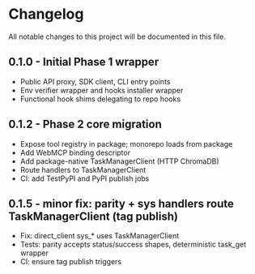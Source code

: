 # Changelog

All notable changes to this project will be documented in this file.

## 0.1.0 - Initial Phase 1 wrapper
- Public API proxy, SDK client, CLI entry points
- Env verifier wrapper and hooks installer wrapper
- Functional hook shims delegating to repo hooks

## 0.1.2 - Phase 2 core migration
- Expose tool registry in package; monorepo loads from package
- Add WebMCP binding descriptor
- Add package-native TaskManagerClient (HTTP ChromaDB)
- Route handlers to TaskManagerClient
- CI: add TestPyPI and PyPI publish jobs

## 0.1.5 - minor fix: parity + sys handlers route TaskManagerClient (tag publish)

- Fix: direct_client sys_* uses TaskManagerClient
- Tests: parity accepts status/success shapes, deterministic task_get wrapper
- CI: ensure tag publish triggers
